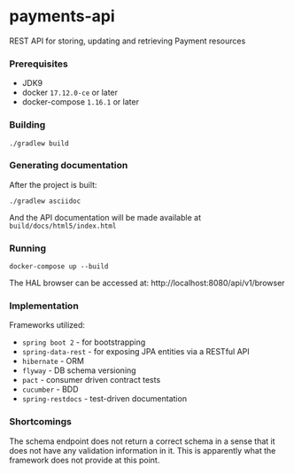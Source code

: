 # payments-api

REST API for storing, updating and retrieving Payment resources

### Prerequisites

- JDK9
- docker `17.12.0-ce` or later
- docker-compose `1.16.1` or later


### Building

`./gradlew build`

### Generating documentation

After the project is built:

`./gradlew asciidoc`

And the API documentation will be made available at `build/docs/html5/index.html`

### Running

`docker-compose up --build`

The HAL browser can be accessed at: http://localhost:8080/api/v1/browser


### Implementation

Frameworks utilized:
- `spring boot 2` - for bootstrapping
- `spring-data-rest` - for exposing JPA entities via a RESTful API
- `hibernate` - ORM
- `flyway` - DB schema versioning
- `pact` - consumer driven contract tests
- `cucumber` - BDD
- `spring-restdocs` - test-driven documentation

### Shortcomings

The schema endpoint does not return a correct schema in a sense that it does not have any validation information
in it. This is apparently what the framework does not provide at this point.

